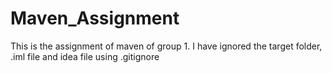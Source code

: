# Maven_Assignment
This is the assignment of maven of group 1. I have ignored the target folder, .iml file and idea file using .gitignore
